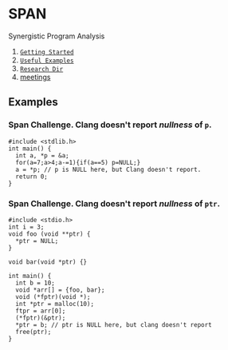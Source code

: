 SPAN
====================
Synergistic Program Analysis


1. [`Getting Started`](span-setup-and-use.html)
1. [`Useful Examples`](#examples)
1. [`Research Dir`](/mydata/git/research/)
1. [meetings](meetings/index.html)

<a name="examples"></a>

Examples
-------------

### Span Challenge. Clang doesn't report *nullness* of `p`.

    #include <stdlib.h>
    int main() {
      int a, *p = &a;
      for(a=7;a>4;a-=1){if(a==5) p=NULL;}
      a = *p; // p is NULL here, but Clang doesn't report.
      return 0;
    }

### Span Challenge. Clang doesn't report *nullness* of `ptr`.

    #include <stdio.h>
    int i = 3;
    void foo (void **ptr) {
      *ptr = NULL;
    }
    
    void bar(void *ptr) {}

    int main() {
      int b = 10;
      void *arr[] = {foo, bar};
      void (*fptr)(void *);
      int *ptr = malloc(10);
      ftpr = arr[0];
      (*fptr)(&ptr);
      *ptr = b; // ptr is NULL here, but clang doesn't report
      free(ptr);
    }

